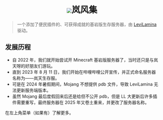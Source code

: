<h1 align="center">
  <img src="https://imgcdn.boochi.cn/i/2025/07/14/6874fb40ef2cf.jpg">岚风集
</h1>

> 一个添加了便民插件的、可获得成就的基岩版生存服务器，由 [LeviLamina](https://lamina.levimc.org/zh/) 驱动。

## 发展历程
* 自 2022 年，我们就开始尝试开 Minecraft 基岩版服务器了，当时还只是与岚天呀的好朋友们游玩。
* 直到 2023 年 8 月 11 日，我们开始在哔哩哔哩公开宣传，并正式命名服务器名称为——岚天生存服。
* 可是在 2024 年暑假期间，Mojang 不想提供 pdb 文件，导致 LeviLamina 无法更新服务端版本。
* 虽然 Mojang 最后度假回来后还是给但不公开 pdb，但是 LL 大更新后许多插件需要重写，最终服务器在 2025 年又卷土重来，并更改了服务器名称。

在左上角菜单（如果有）了解更多。
